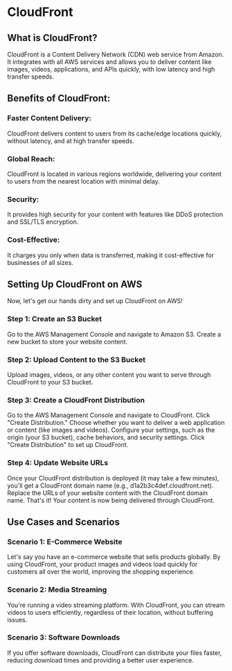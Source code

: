 # CloudFront
## What is CloudFront?
CloudFront is a Content Delivery Network (CDN) web service from Amazon. It integrates with all AWS services and allows you to deliver content like images, videos, applications, and APIs quickly, with low latency and high transfer speeds.

## Benefits of CloudFront:

### Faster Content Delivery:
CloudFront delivers content to users from its cache/edge locations quickly, without latency, and at high transfer speeds.

### Global Reach:
CloudFront is located in various regions worldwide, delivering your content to users from the nearest location with minimal delay.

### Security:
It provides high security for your content with features like DDoS protection and SSL/TLS encryption.

### Cost-Effective:
It charges you only when data is transferred, making it cost-effective for businesses of all sizes.

## Setting Up CloudFront on AWS
Now, let's get our hands dirty and set up CloudFront on AWS!

### Step 1: Create an S3 Bucket
Go to the AWS Management Console and navigate to Amazon S3.
Create a new bucket to store your website content.

### Step 2: Upload Content to the S3 Bucket
Upload images, videos, or any other content you want to serve through CloudFront to your S3 bucket.

### Step 3: Create a CloudFront Distribution
Go to the AWS Management Console and navigate to CloudFront.
Click "Create Distribution."
Choose whether you want to deliver a web application or content (like images and videos).
Configure your settings, such as the origin (your S3 bucket), cache behaviors, and security settings.
Click "Create Distribution" to set up CloudFront.

### Step 4: Update Website URLs
Once your CloudFront distribution is deployed (it may take a few minutes), you'll get a CloudFront domain name (e.g., d1a2b3c4def.cloudfront.net).
Replace the URLs of your website content with the CloudFront domain name.
That's it! Your content is now being delivered through CloudFront.

## Use Cases and Scenarios
### Scenario 1: E-Commerce Website
Let's say you have an e-commerce website that sells products globally. By using CloudFront, your product images and videos load quickly for customers all over the world, improving the shopping experience.

### Scenario 2: Media Streaming
You're running a video streaming platform. With CloudFront, you can stream videos to users efficiently, regardless of their location, without buffering issues.

### Scenario 3: Software Downloads
If you offer software downloads, CloudFront can distribute your files faster, reducing download times and providing a better user experience.
